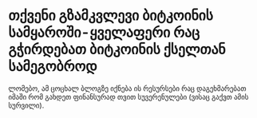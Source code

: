 # თქვენი გზამკვლევი ბიტკოინის სამყაროში - ყველაფერი რაც გჭირდებათ ბიტკოინის ქსელთან სამეგობროდ
ლომებო, ამ ცოცხალ ბლოგზე იქნება ის რესურსები რაც დაგეხმარებათ იმაში რომ გახდეთ ფინანსურად თვით სუვერენულები (ვისაც გაქვთ ამის სურვილი).
